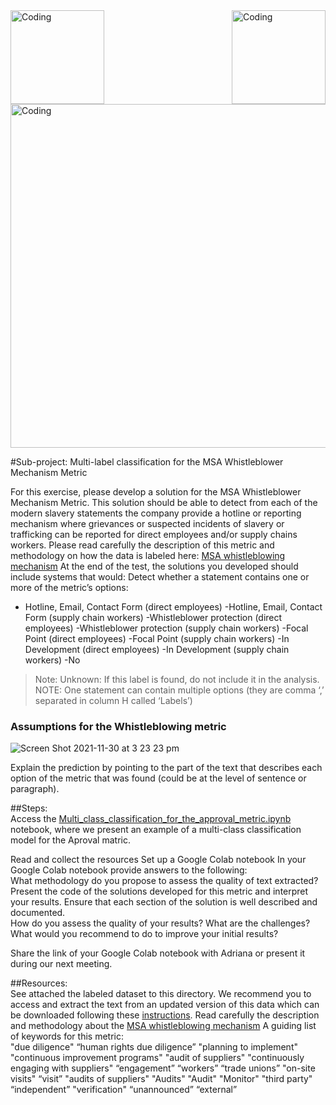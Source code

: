 <img align="left" alt="Coding" width="150" src="https://user-images.githubusercontent.com/64998301/143171138-777e6d3d-3442-4872-8ada-e1bd311a49f9.png">
 
<img align="right" alt="Coding" width="150" src="https://user-images.githubusercontent.com/64998301/143171267-86860e2b-8a25-440e-b778-a860ceac7e99.png">
 
<img align="center" alt="Coding" width="550" src="https://cdn.dribbble.com/users/1581085/screenshots/3984307/media/826088ba21447e50a7e525eb592774a3.gif">




#Sub-project: Multi-label classification for the MSA Whistleblower Mechanism Metric


For this exercise, please develop a solution for the MSA Whistleblower Mechanism Metric. This solution should be able to detect from each of the modern slavery statements the company provide a hotline or reporting mechanism where grievances or suspected incidents of slavery or trafficking can be reported for direct employees and/or supply chains workers. 
Please read carefully the description of this metric and methodology  on how the data is labeled here: [MSA whistleblowing mechanism](https://wikirate.org/Walk_Free_Foundation+MSA_whistleblowing_mechanism_revised)
At the end of the test, the solutions you developed should include systems that would: 
Detect whether a statement contains one or more of the metric’s options:  
- Hotline, Email, Contact Form (direct employees)
-Hotline, Email, Contact Form (supply chain workers)
-Whistleblower protection (direct employees)
-Whistleblower protection (supply chain workers)
-Focal Point (direct employees)
-Focal Point (supply chain workers)
-In Development (direct employees)
-In Development (supply chain workers)
-No
> Note: Unknown: If this label is found, do not include it in the analysis.  
> NOTE: One statement can contain multiple options (they are comma ‘,’ separated in column H  called ‘Labels’) 




### Assumptions for the Whistleblowing metric
![Screen Shot 2021-11-30 at 3 23 23 pm](https://user-images.githubusercontent.com/64998301/143990347-1611f99c-c822-424b-a62b-29905a31f000.png)








Explain the prediction by pointing to the part of the text that describes each option of the  metric that was found (could be at the level of sentence or paragraph).  

##Steps:  
Access the [Multi_class_classification_for_the_approval_metric.ipynb](https://github.com/the-future-society/Project-AIMS-AI-against-Modern-Slavery/blob/1fe5bbcf0eef6b0997eef6e14337d92096525175/%F0%9F%93%94%20Model%20for%20multi-class%20and%20multi-label%20classification%20for%20core%20metrics/Multi_class_classification_for_the_approval_metric.ipynb) notebook, where we present an example of a multi-class classification model for the Aproval matric. 

Read and collect the resources 
Set up a Google Colab notebook 
In your Google Colab notebook provide answers to the following:  
What methodology do you propose to assess the quality of text extracted? 
Present the code of the solutions developed for this metric and interpret your results.  Ensure that each section of the solution is well described and documented.  
How do you assess the quality of your results? What are the challenges? What would  you recommend to do to improve your initial results? 

Share the link of your Google Colab notebook with Adriana or present it during our next meeting. 

##Resources:  
See attached the labeled dataset to this directory. We recommend you to access and extract the text from an updated version of this data which can be downloaded following these [instructions](https://github.com/the-future-society/Project-AIMS-AI-against-Modern-Slavery/tree/main/%F0%9F%97%84%EF%B8%8F%20Data%20and%20text%20extraction/WikiRate). 
Read carefully the description and methodology about the  [MSA whistleblowing mechanism](https://wikirate.org/Walk_Free_Foundation+MSA_whistleblowing_mechanism_revised)
A guiding list of keywords for this metric:  
 "due diligence" 
 “human rights due diligence” 
 "planning to implement" 
 "continuous improvement programs" 
 "audit of suppliers"
 "continuously engaging with suppliers" 
“engagement” 
 “workers” 
 “trade unions” 
 "on-site visits" 
 “visit” 
 "audits of suppliers" 
 "Audits" 
"Audit" 
 "Monitor" 
 "third party" 
 “independent” 
 "verification" 
 “unannounced” 
 “external” 

